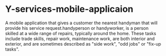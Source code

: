 # Y-services-mobile-applicaion

A mobile application that gives a customer the nearest handyman that will provide his service request.handyperson or handyworker, is a person skilled at a wide range of repairs, typically around the home. These tasks include trade skills, repair work, maintenance work, are both interior and exterior, and are sometimes described as "side work", "odd jobs" or "fix-up tasks".
